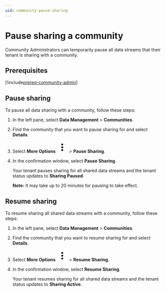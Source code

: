 ```yaml
---
uid: community-pause-sharing
---
```


# Pause sharing a community

Community Administrators can temporarily pause all data streams that their tenant is sharing with a community.

## Prerequisites

[!include[prereq-community-admin](includes/prereq-community-admin.md)]

## Pause sharing

To pause all data sharing with a community, follow these steps:

1. In the left pane, select **Data Management** > **Communities**.

1. Find the community that you want to pause sharing for and select **Details**.

1. Select **More Options** ![More Options](../_icons/default/dots-vertical.svg) > **Pause Sharing**.<!-- TODO: Confirm button-->

1. In the confirmation window, select **Pause Sharing**.<!-- TODO: Confirm step-->

	Your tenant pauses sharing for all shared data streams and the tenant status updates to **Sharing Paused**.

	**Note:** It may take up to 20 minutes for pausing to take effect.

## Resume sharing

To resume sharing all shared data streams with a community, follow these steps:

1. In the left pane, select **Data Management** > **Communities**.

1. Find the community that you want to resume sharing for and select **Details**.

1. Select **More Options** ![More Options](../_icons/default/dots-vertical.svg) > **Resume Sharing**.<!-- TODO: Confirm button-->

1. In the confirmation window, select **Resume Sharing**.<!-- TODO: Confirm step-->

	Your tenant resumes sharing for all shared data streams and the tenant status updates to **Sharing Active**.
